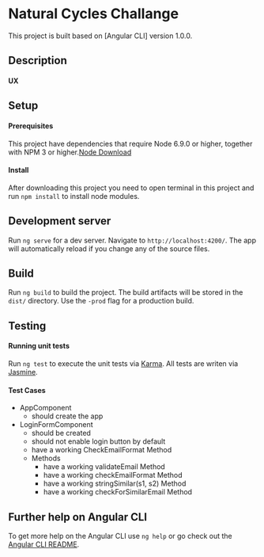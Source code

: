 # Natural Cycles Challange 

This project is built based on [Angular CLI] version 1.0.0. 

## Description

#### UX

## Setup
#### Prerequisites

This project have dependencies that require Node 6.9.0 or higher, together with NPM 3 or higher.[Node Download](https://nodejs.org/en/download/)

#### Install

After downloading this project you need to open terminal in this project and run `npm install` to install node modules.
  
## Development server

Run `ng serve` for a dev server. Navigate to `http://localhost:4200/`. The app will automatically reload if you change any of the source files.

## Build

Run `ng build` to build the project. The build artifacts will be stored in the `dist/` directory. Use the `-prod` flag for a production build.

## Testing

#### Running unit tests

Run `ng test` to execute the unit tests via [Karma](https://karma-runner.github.io).
All tests are writen via [Jasmine](https://github.com/jasmine/jasmine).

#### Test Cases

* AppComponent
  * should create the app
* LoginFormComponent
  * should be created
  * should not enable login button by default
  * have a working CheckEmailFormat Method
  * Methods
    * have a working validateEmail Method
    * have a working checkEmailFormat Method
    * have a working stringSimilar(s1, s2) Method
    * have a working checkForSimilarEmail Method

## Further help on Angular CLI

To get more help on the Angular CLI use `ng help` or go check out the [Angular CLI README](https://github.com/angular/angular-cli/blob/master/README.md).
